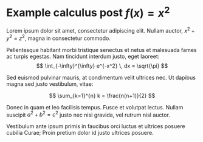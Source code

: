 # Example calculus post $f(x)=x^2$

Lorem ipsum dolor sit amet, consectetur adipiscing elit. Nullam auctor, $x^2 + y^2 = z^2$, magna in consectetur commodo. 

Pellentesque habitant morbi tristique senectus et netus et malesuada fames ac turpis egestas. Nam tincidunt interdum justo, eget laoreet:
$$
\int_{-\infty}^{\infty} e^{-x^2} \, dx = \sqrt{\pi}
$$

Sed euismod pulvinar mauris, at condimentum velit ultrices nec. Ut dapibus magna sed justo vestibulum, vitae:

$$
\sum_{k=1}^{n} k = \frac{n(n+1)}{2}
$$

Donec in quam et leo facilisis tempus. Fusce et volutpat lectus. Nullam suscipit $a^2 + b^2 = c^2$ justo nec nisi gravida, vel rutrum nisl auctor.

Vestibulum ante ipsum primis in faucibus orci luctus et ultrices posuere cubilia Curae; Proin pretium dolor id justo ultrices posuere.